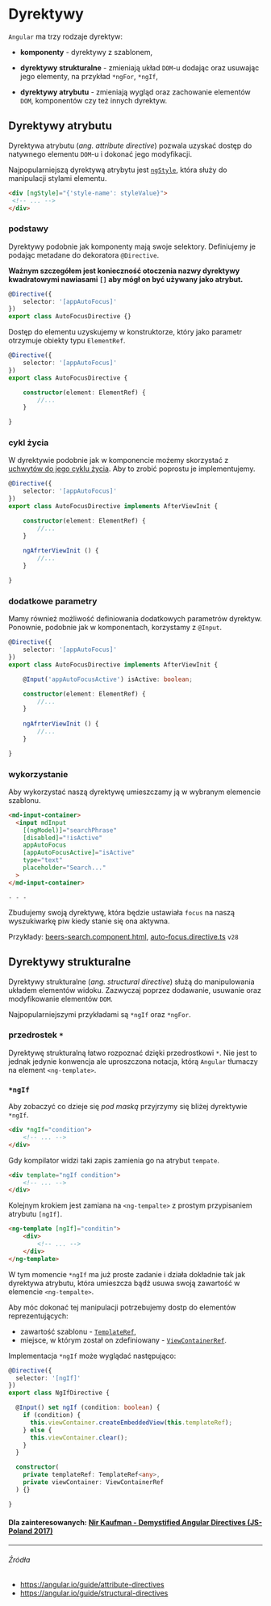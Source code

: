 # Dyrektywy

`Angular` ma trzy rodzaje dyrektyw:

* **komponenty** - dyrektywy z szablonem,

* **dyrektywy strukturalne** - zmieniają układ `DOM`-u dodając oraz usuwając jego elementy, na przykład `*ngFor`, `*ngIf`,

* **dyrektywy atrybutu** - zmieniają wygląd oraz zachowanie elementów `DOM`, komponentów czy też innych dyrektyw.


## Dyrektywy atrybutu

Dyrektywa atrybutu (_ang. attribute directive_) pozwala uzyskać dostęp do natywnego elementu `DOM`-u i dokonać jego modyfikacji.

Najpopularniejszą dyrektywą atrybytu jest [`ngStyle`](https://angular.io/api/common/NgStyle), która służy do manipulacji stylami elementu.

```html
<div [ngStyle]="{'style-name': styleValue}">
 <!-- ... -->
</div>
```

### podstawy

Dyrektywy podobnie jak komponenty mają swoje selektory. Definiujemy je podając metadane do dekoratora `@Directive`. 

**Ważnym szczegółem jest konieczność otoczenia nazwy dyrektywy kwadratowymi nawiasami `[]` aby mógł on być używany jako atrybut.**

```ts
@Directive({ 
    selector: '[appAutoFocus]' 
})
export class AutoFocusDirective {}
```

Dostęp do elementu uzyskujemy w konstruktorze, który jako parametr otrzymuje obiekty typu `ElementRef`.

```ts
@Directive({ 
    selector: '[appAutoFocus]' 
})
export class AutoFocusDirective {

    constructor(element: ElementRef) {
        //...
    }

}
```

### cykl życia

W dyrektywie podobnie jak w komponencie możemy skorzystać z [uchwytów do jego cyklu życia](https://mmotel.gitbooks.io/ts-ng-path-angular-part-1/content/component-lifecycle.html). Aby to zrobić poprostu je implementujemy.

```ts
@Directive({ 
    selector: '[appAutoFocus]' 
})
export class AutoFocusDirective implements AfterViewInit {

    constructor(element: ElementRef) {
        //...
    }
    
    ngAfrterViewInit () {
        //...
    }

}
```

### dodatkowe parametry

Mamy również możliwość definiowania dodatkowych parametrów dyrektyw. Ponownie, podobnie jak w komponentach, korzystamy z `@Input`.

```ts
@Directive({ 
    selector: '[appAutoFocus]' 
})
export class AutoFocusDirective implements AfterViewInit {

    @Input('appAutoFocusActive') isActive: boolean;

    constructor(element: ElementRef) {
        //...
    }
    
    ngAfrterViewInit () {
        //...
    }

}
```

### wykorzystanie

Aby wykorzystać naszą dyrektywę umieszczamy ją w wybranym elemencie szablonu.

```html
<md-input-container>
  <input mdInput
    [(ngModel)]="searchPhrase"
    [disabled]="!isActive"
    appAutoFocus
    [appAutoFocusActive]="isActive"
    type="text"
    placeholder="Search..."
  >
</md-input-container>
```

`- - -`

Zbudujemy swoją dyrektywę, która będzie ustawiała `focus` na naszą wyszukiwarkę piw kiedy stanie się ona aktywna.

Przykłady: [beers-search.component.html](https://github.com/mmotel/ng-beers-app/blob/v28/src/app/shared/beers-search/beers-search.component.html), [auto-focus.directive.ts](https://github.com/mmotel/ng-beers-app/blob/v28/src/app/shared/directive/auto-focus.directive.ts) `v28`

## Dyrektywy strukturalne

Dyrektywy strukturalne (_ang. structural directive_) służą do manipulowania układem elementów widoku. Zazwyczaj poprzez dodawanie, usuwanie oraz modyfikowanie elementów `DOM`. 

Najpopularniejszymi przykładami są `*ngIf` oraz `*ngFor`. 

### przedrostek `*`

Dyrektywę strukturalną łatwo rozpoznać dzięki przedrostkowi `*`. Nie jest to jednak jedynie konwencja ale uproszczona notacja, którą `Angular` tłumaczy na element `<ng-template>`.

### `*ngIf`

Aby zobaczyć co dzieje się _pod maską_ przyjrzymy się bliżej dyrektywie `*ngIf`.

```html
<div *ngIf="condition">
    <!-- ... -->
</div>
```

Gdy kompilator widzi taki zapis zamienia go na atrybut `tempate`.

```html
<div template="ngIf condition">
    <!-- ... -->
</div>
```

Kolejnym krokiem jest zamiana na `<ng-tempalte>` z prostym przypisaniem atrybutu `[ngIf]`.

```html
<ng-template [ngIf]="conditin">
    <div>
        <!-- ... -->
    </div>
</ng-template>
```

W tym momencie `*ngIf` ma już proste zadanie i działa dokładnie tak jak dyrektywa atrybutu, która umieszcza bądź usuwa swoją zawartość w elemencie `<ng-tempalte>`.

Aby móc dokonać tej manipulacji potrzebujemy dostp do elementów reprezentujących:

 * zawartość szablonu - [`TemplateRef`](https://angular.io/api/core/TemplateRef),
 * miejsce, w którym został on zdefiniowany - [`ViewContainerRef`](https://angular.io/api/core/ViewContainerRef).
 
Implementacja `*ngIf` może wyglądać następująco:

```ts
@Directive({
  selector: '[ngIf]'
})
export class NgIfDirective {

  @Input() set ngIf (condition: boolean) {
    if (condition) {
      this.viewContainer.createEmbeddedView(this.templateRef);
    } else {
      this.viewContainer.clear();
    }
  }

  constructor(
    private templateRef: TemplateRef<any>,
    private viewContainer: ViewContainerRef
  ) {}

}
```



#### Dla zainteresowanych: [Nir Kaufman - Demystified Angular Directives (JS-Poland 2017)](https://youtu.be/bVyw2njDoZw?t=1m10s)

---

###### Źródła

* https://angular.io/guide/attribute-directives
* https://angular.io/guide/structural-directives